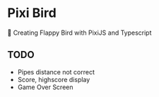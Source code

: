 # Pixi Bird

🦆 Creating Flappy Bird with PixiJS and Typescript

## TODO

- Pipes distance not correct
- Score, highscore display
- Game Over Screen